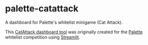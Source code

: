 # palette-catattack
A dashboard for Palette's whitelist minigame (Cat Attack).

This [CatAttack dashboard tool](<to insert streamlit URL link here>) was originally created for the [Palette](https://linktr.ee/palette_base) whitelist competition using [Streamlit](https://streamlit.io).
